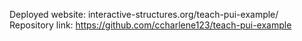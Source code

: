 Deployed website: interactive-structures.org/teach-pui-example/
Repository link: https://github.com/ccharlene123/teach-pui-example
